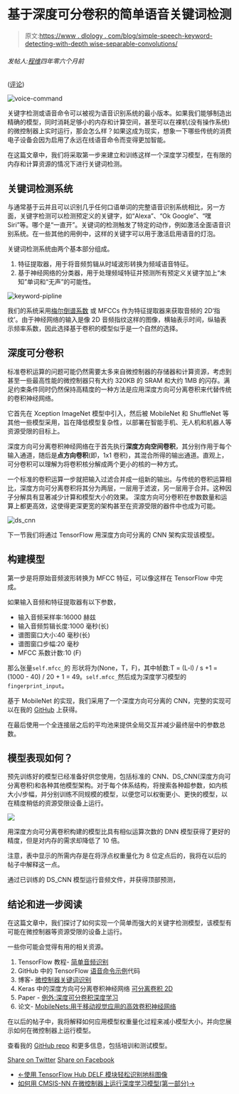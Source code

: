 # 基于深度可分卷积的简单语音关键词检测

> 原文:[https://www . dlology . com/blog/simple-speech-keyword-detecting-with-depth wise-separable-convolutions/](https://www.dlology.com/blog/simple-speech-keyword-detecting-with-depthwise-separable-convolutions/)

###### 发帖人:[程维](/blog/author/Chengwei/)四年零六个月前

([评论](/blog/simple-speech-keyword-detecting-with-depthwise-separable-convolutions/#disqus_thread))

![voice-command](../Images/fcc0c87b96bcd2d4c755071876ef9059.png)

关键字检测或语音命令可以被视为语音识别系统的最小版本。如果我们能够制造出精确的模型，同时消耗足够小的内存和计算空间，甚至可以在裸机(没有操作系统)的微控制器上实时运行，那会怎么样？如果这成为现实，想象一下哪些传统的消费电子设备会因为启用了永远在线语音命令而变得更加智能。

在这篇文章中，我们将采取第一步来建立和训练这样一个深度学习模型，在有限的内存和计算资源的情况下进行关键词检测。

## 关键词检测系统

与通常基于云并且可以识别几乎任何口语单词的完整语音识别系统相比，另一方面，关键字检测可以检测预定义的关键字，如“Alexa”、“Ok Google”、“嘿 Siri”等。哪个是“一直开”。关键词的检测触发了特定的动作，例如激活全面语音识别系统。在一些其他的用例中，这样的关键字可以用于激活启用语音的灯泡。

关键词检测系统由两个基本部分组成。

1.  特征提取器，用于将音频剪辑从时域波形转换为频域语音特征。
2.  基于神经网络的分类器，用于处理频域特征并预测所有预定义关键字加上“未知”单词和“无声”的可能性。

![keyword-pipline](../Images/9aa810d6115acb36b926b350687fffdc.png)

我们的系统采用[梅尔倒谱系数](https://en.wikipedia.org/wiki/Mel-frequency_cepstrum) 或 MFCCs 作为特征提取器来获取音频的 2D‘指纹’。由于神经网络的输入是像 2D 音频指纹这样的图像，横轴表示时间，纵轴表示频率系数，因此选择基于卷积的模型似乎是一个自然的选择。

## 深度可分卷积

标准卷积运算的问题可能仍然需要太多来自微控制器的存储器和计算资源，考虑到甚至一些最高性能的微控制器只有大约 320KB 的 SRAM 和大约 1MB 的闪存。满足约束条件同时仍然保持高精度的一种方法是应用深度方向可分离卷积来代替传统的卷积神经网络。

它首先在 Xception ImageNet 模型中引入，然后被 MobileNet 和 ShuffleNet 等其他一些模型采用，旨在降低模型复杂性，以部署在智能手机、无人机和机器人等资源受限的目标上。

深度方向可分离卷积神经网络在于首先执行**深度方向空间卷积**，其分别作用于每个输入通道，随后是**点方向卷积**(即，1x1 卷积)，其混合所得的输出通道。直观上，可分卷积可以理解为将卷积核分解成两个更小的核的一种方式。

一个标准的卷积运算一步就把输入过滤合并成一组新的输出。与传统的卷积运算相比，深度方向可分离卷积将其分为两层，一层用于滤波，另一层用于合并。这种因子分解具有显著减少计算和模型大小的效果。 深度方向可分卷积在参数数量和运算上都更高效，这使得更深更宽的架构甚至在资源受限的器件中也成为可能。 

![ds_cnn](../Images/75e88fc002ec9ae46bd8e3baf358b73b.png)

下一节我们将通过 TensorFlow 用深度方向可分离的 CNN 架构实现该模型。 

## 构建模型

第一步是将原始音频波形转换为 MFCC 特征，可以像这样在 TensorFlow 中完成。

如果输入音频和特征提取器有以下参数，

*   输入音频采样率:16000 赫兹
*   输入音频剪辑长度:1000 毫秒(长)
*   谱图窗口大小:40 毫秒(长)
*   谱图窗口步幅:20 毫秒
*   MFCC 系数计数:10 (F)

那么张量`self.mfcc_`的 形状将为(None，T，F)，其中帧数:T = (L-l) / s +1 = (1000 - 40) / 20 + 1 = 49。`self.mfcc_`然后成为深度学习模型的`fingerprint_input`。

基于 MobileNet 的实现，我们采用了一个深度方向可分离的 CNN，完整的实现可以在我的 [GitHub](https://github.com/Tony607/Keyword-detection) 上获得。

在最后使用一个全连接层之后的平均池来提供全局交互并减少最终层中的参数总数。

## 模型表现如何？

预先训练好的模型已经准备好供您使用，包括标准的 CNN、DS_CNN(深度方向可分离卷积)和各种其他模型架构。对于每个体系结构，将搜索各种超参数，如内核大小/步幅，并分别训练不同规模的模型，以便您可以权衡更小、更快的模型，以在精度稍低的资源受限设备上运行。

![](../Images/f9f61fa9c5bb0f9f819ce53c3a9c01aa.png)

用深度方向可分离卷积构建的模型比具有相似运算次数的 DNN 模型获得了更好的精度，但是对内存的需求却降低了 10 倍。

注意，表中显示的所需内存是在将浮点权重量化为 8 位定点后的，我将在以后的帖子中解释这一点。

通过已训练的 DS_CNN 模型运行音频文件，并获得顶部预测，

## 结论和进一步阅读

在这篇文章中，我们探讨了如何实现一个简单而强大的关键字检测模型，该模型有可能在微控制器等资源受限的设备上运行。

一些你可能会觉得有用的相关资源。

1.  TensorFlow 教程- [简单音频识别](https://www.tensorflow.org/versions/master/tutorials/audio_recognition)
2.  GitHub 中的 TensorFlow [语音命令示例](https://github.com/tensorflow/tensorflow/tree/master/tensorflow/examples/speech_commands)代码
3.  博客- [微控制器关键词识别](https://community.arm.com/processors/b/blog/posts/high-accuracy-keyword-spotting-on-cortex-m-processors)
4.  Keras 中的深度方向可分离卷积神经网络 [可分离卷积 2D](https://keras.io/layers/convolutional/#separableconv2d)
5.  Paper - [例外:深度可分卷积深度学习](http://openaccess.thecvf.com/content_cvpr_2017/papers/Chollet_Xception_Deep_Learning_CVPR_2017_paper.pdf)
6.  论文- [MobileNets:用于移动视觉应用的高效卷积神经网络](https://arxiv.org/pdf/1704.04861.pdf)

在以后的帖子中，我将解释如何应用模型权重量化过程来减小模型大小，并向您展示如何在微控制器上运行模型。

查看我的 [GitHub repo](https://github.com/Tony607/Keyword-detection) 和更多信息，包括培训和测试模型。

[Share on Twitter](https://twitter.com/intent/tweet?url=https%3A//www.dlology.com/blog/simple-speech-keyword-detecting-with-depthwise-separable-convolutions/&text=Simple%20Speech%20Keyword%20Detecting%20with%20Depthwise%20Separable%20Convolutions) [Share on Facebook](https://www.facebook.com/sharer/sharer.php?u=https://www.dlology.com/blog/simple-speech-keyword-detecting-with-depthwise-separable-convolutions/)

*   [←使用 TensorFlow Hub DELF 模块轻松识别地标图像](/blog/easy-landmark-image-recognition-with-tensorflow-hub-delf-module/)
*   [如何用 CMSIS-NN 在微控制器上运行深度学习模型(第一部分)→](/blog/how-to-run-deep-learning-model-on-microcontroller-with-cmsis-nn/)